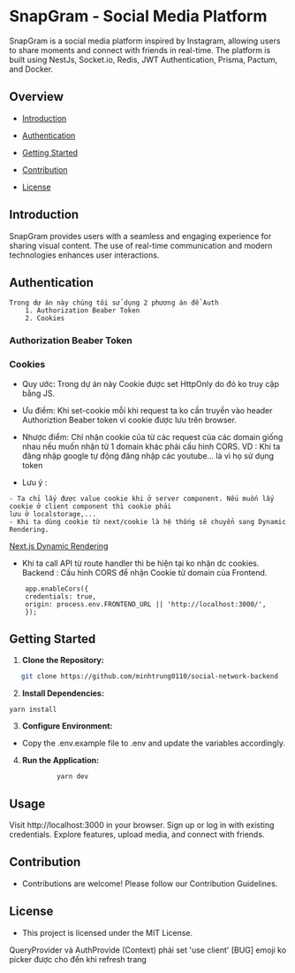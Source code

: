 # SnapGram - Social Media Platform

SnapGram is a social media platform inspired by Instagram, allowing users to share moments and connect with friends in
real-time. The platform is built using NestJs, Socket.io, Redis, JWT Authentication, Prisma, Pactum, and Docker.

## Overview

- [Introduction](#introduction)
- [Authentication](#authentication)

- [Getting Started](#getting-started)
- [Contribution](#contribution)
- [License](#license)

## Introduction

SnapGram provides users with a seamless and engaging experience for sharing visual content. The use of real-time
communication and modern technologies enhances user interactions.

## Authentication

    Trong dự án này chúng tôi sử dụng 2 phương án để Auth
        1. Authorization Beaber Token
        2. Cookies

### Authorization Beaber Token

### Cookies

- Quy ước: Trong dự án này Cookie được set HttpOnly do đó ko truy cập bằng JS.

- Ưu điềm: Khi set-cookie mỗi khi request ta ko cần truyền vào header Authoriztion Beaber token vì cookie được lưu trên
  browser.

- Nhược điểm: Chỉ nhận cookie của từ các request của các domain giống nhau nếu muốn nhận từ 1 domain khác phải cấu hình
  CORS. VD : Khi ta đăng nhập google tự động đăng nhập các youtube... là vì họ sử dụng token
- Lưu ý :

````angular2html
- Ta chỉ lấy được value cookie khi ở server component. Nếu muốn lấy cookie ở client component thì cookie phải
lưu ở localstorage,...
- Khi ta dùng cookie từ next/cookie là hệ thống sẽ chuyển sang Dynamic Rendering.

````

[Next.js Dynamic Rendering](https://nextjs.org/docs/app/building-your-application/rendering/server-components#dynamic-rendering)

- Khi ta call API từ route handler thì be hiện tại ko nhận dc cookies.
  Backend : Cấu hình CORS để nhận Cookie từ domain của Frontend.

````
    app.enableCors({
    credentials: true,
    origin: process.env.FRONTEND_URL || 'http://localhost:3000/',
    });
````

## Getting Started

1. **Clone the Repository:**

```bash
   git clone https://github.com/minhtrung0110/social-network-backend
````

2. **Install Dependencies:**

````
yarn install
````

3. **Configure Environment:**

- Copy the .env.example file to .env and update the variables accordingly.

4. **Run the Application:**

````
            yarn dev
 ````

## Usage

Visit http://localhost:3000 in your browser.
Sign up or log in with existing credentials.
Explore features, upload media, and connect with friends.

## Contribution

- Contributions are welcome! Please follow our Contribution Guidelines.

## License

- This project is licensed under the MIT License.

QueryProvider và AuthProvide (Context) phải set 'use client'
[BUG] emoji ko picker được cho đến khi refresh trang